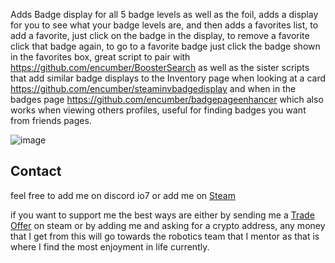 Adds Badge display for all 5 badge levels as well as the foil, adds a display for you to see what your badge levels are, and then adds a favorites list, to add a favorite, just click on the badge in the display, to remove a favorite click that badge again, to go to a favorite badge just click the badge shown in the favorites box, great script to pair with https://github.com/encumber/BoosterSearch as well as the sister scripts that add similar badge displays to the Inventory page when looking at a card https://github.com/encumber/steaminvbadgedisplay and when in the badges page https://github.com/encumber/badgepageenhancer which also works when viewing others profiles, useful for finding badges you want from friends pages. 


![image](https://github.com/user-attachments/assets/0cc58bc0-46a7-4727-935c-c5a7a482543a)


## Contact
feel free to add me on discord io7 or add me on [Steam](https://steamcommunity.com/id/client)

if you want to support me the best ways are either by sending me a [Trade Offer](https://steamcommunity.com/tradeoffer/new/?partner=1053762784&token=sjVuSqZ0) on steam or by adding me and asking for a crypto address, any money that I get from this will go towards the robotics team that I mentor as that is where I find the most enjoyment in life currently.
